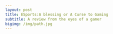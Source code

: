 ```yaml
---
layout: post
title: ESports:A blessing or A Curse to Gaming
subtitle: A review from the eyes of a gamer
bigimg: /img/path.jpg
---
```

